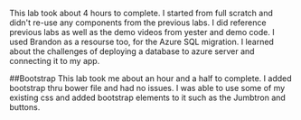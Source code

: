 This lab took about 4 hours to complete.  I started from full scratch and didn't re-use any components from the previous labs. I did reference previous labs as well as the demo videos from yester and demo code.  I used Brandon as a resourse too, for the Azure SQL migration.  I learned about the challenges of deploying a database to azure server and connecting it to my app.

##Bootstrap
This lab took me about an hour and a half to complete.  I added bootstrap thru bower file and had no issues.  I was able to use some of my existing css and added bootstrap elements to it such as the Jumbtron and buttons.
